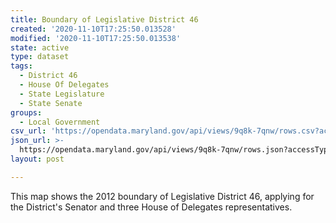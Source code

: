 ```yaml
---
title: Boundary of Legislative District 46
created: '2020-11-10T17:25:50.013528'
modified: '2020-11-10T17:25:50.013538'
state: active
type: dataset
tags:
  - District 46
  - House Of Delegates
  - State Legislature
  - State Senate
groups:
  - Local Government
csv_url: 'https://opendata.maryland.gov/api/views/9q8k-7qnw/rows.csv?accessType=DOWNLOAD'
json_url: >-
  https://opendata.maryland.gov/api/views/9q8k-7qnw/rows.json?accessType=DOWNLOAD
layout: post

---
```

This map shows the 2012 boundary of Legislative District 46, applying for the District's Senator and three House of Delegates representatives.

